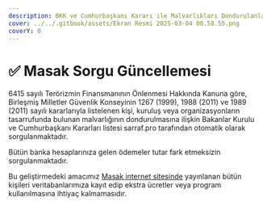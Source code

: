 ```yaml
---
description: BKK ve Cumhurbaşkanı Kararı ile Malvarlıkları Dondurulanlar Sorgulamaları
cover: ../../.gitbook/assets/Ekran Resmi 2025-03-04 00.58.55.png
coverY: 0
---
```


# ✅ Masak Sorgu Güncellemesi

6415 sayılı Terörizmin Finansmanının Önlenmesi Hakkında Kanuna göre, Birleşmiş Milletler Güvenlik Konseyinin 1267 (1999), 1988 (2011) ve 1989 (2011) sayılı kararlarıyla listelenen kişi, kuruluş veya organizasyonların tasarrufunda bulunan malvarlığının dondurulmasına ilişkin Bakanlar Kurulu ve Cumhurbaşkanı Kararları listesi sarraf.pro tarafından otomatik olarak sorgulanmaktadır.

Bütün banka hesaplarınıza gelen ödemeler tutar fark etmeksizin sorgulanmaktadır.

Bu geliştirmedeki amacımız [Masak internet sitesinde](https://masak.hmb.gov.tr/bkk-ile-malvarliklari-dondurulanlar) yayınlanan bütün kişileri veritabanlarımıza kayıt edip ekstra ücretler veya program kullanılmasına ihtiyaç kalmamasıdır.

